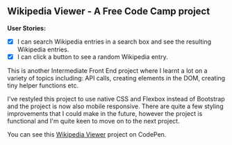 ## Wikipedia Viewer -  A Free Code Camp project

**User Stories:**
- [x] I can search Wikipedia entries in a search box and see the resulting Wikipedia entries.
- [x] I can click a button to see a random Wikipedia entry.

This is another Intermediate Front End project where I learnt a lot on a variety of topics including: API calls, creating elements in the DOM, creating tiny helper functions etc.

I've restyled this project to use native CSS and Flexbox instead of Bootstrap and the project is now also mobile responsive. There are quite a few styling improvements that I could make in the future, however the project is functional and I'm quite keen to move on to the next project.

You can see this [Wikipedia Viewer](https://codepen.io/Pagey/pen/wrZRqR) project on CodePen.
